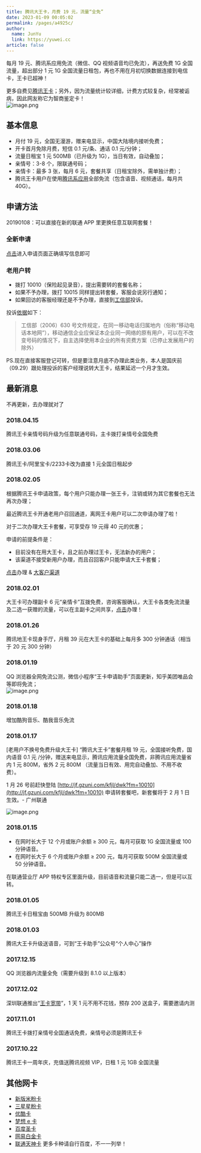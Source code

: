 ```yaml
---
title: 腾讯大王卡，月费 19 元，流量“全免”
date: 2023-01-09 00:05:02
permalink: /pages/a4925c/
author: 
  name: JunYu
  link: https://yuwei.cc
article: false
---
```

每月 19 元、腾讯系应用免流（微信、QQ 视频语音均已免流），再送免费 1G 全国流量，超出部分 1 元 1G 全国流量日租包，再也不用在月初切换数据连接到电信卡，王卡已超神！

更多自费见[腾讯王卡](https://wk.10010.com/)；另外，因为流量统计较详细，计费方式较复杂，经常被诟病，因此网友称它为智商鉴定卡！  
![image.png](https://f.pz.al/pzal/2023/01/13/cc77e68cbf59a.png)
## 基本信息

- 月付 19 元，全国无漫游，赠来电显示，中国大陆境内接听免费；
- 开卡首月免除月费，短信 0.1 元/条、通话 0.1 元/分钟；
- 流量日租宝 1 元 500MB（已升级为 1G），当日有效，自动叠加；
- 亲情号：3-8 个，限联通号码；
- 亲情卡：最多 3 张，每月 6 元，套餐共享（日租宝除外，需单独计费）；
- 腾讯王卡用户在使用[腾讯系应用](http://wk.75510010.com/KCard/page/my_tequan/tq_tengxun_desc.html)全部免流（包含语音、视频通话，每月共 40G）。

## 申请方法
20190108：可以直接在新的联通 APP 里更换任意互联网套餐！
### 全新申请
[点击](https://m.10010.com/queen/tencent/fill.html?product=0)进入申请页面正确填写信息即可
### 老用户转

- 拨打 10010（保险起见录音），提出需要转的套餐名称；
- 如果不予办理，拨打 10015 同样提出转套餐，客服会说另行通知；
- 如果回访的客服经理还是不予办理，直接到[工信部](http://www.chinatcc.gov.cn/)投诉。

投诉[依据](http://www.gov.cn/zwgk/2006-10/17/content_415448.htm)如下：
> 工信部（2006）630 号文件规定，在同一移动电话归属地内（俗称“移动电话本地网”），移动通信企业应保证本企业同一网络的原有用户，可以在不改变号码的情况下，自主选择使用本企业的所有资费方案（已停止发展用户的除外）

PS.现在直接客服登记可转，但是要注意月底不办理此类业务，本人是国庆前（09.29）跟处理投诉的客户经理说转大王卡，结果延迟一个月才生效。
## 最新消息
不再更新，去办理就对了
### 2018.04.15
腾讯王卡亲情号码升级为任意联通号码，主卡拨打亲情号全国免费
### 2018.03.06
腾讯王卡/阿里宝卡/2233卡改为直接 1 元全国日租起步
### 2018.02.05
根据腾讯王卡申请政策，每个用户只能办理一张王卡，注销或转为其它套餐也无法再次办理；

最近腾讯王卡开通老用户召回通道，离网王卡用户可以二次申请办理了啦！

对于二次办理大王卡套餐，可享受存 19 元得 40 元的优惠；

申请的前提条件是：
- 目前没有在用大王卡，且之前办理过王卡，无法新办的用户；
- 该渠道不接受新用户办理，而且召回客户只能申请大王卡套餐；

[点击](https://m.10010.com/queen/tencent/king-regression.html)办理 & [大客户渠道](https://m.10010.com/queen/tencent/king-tab.html)
### 2018.02.01
大王卡可办理副卡 6 元“亲情卡”互拨免费，咨询客服确认，大王卡各类免流流量及二选一获赠的流量，可以在主副卡之间共享，[点击](https://m.10010.com/queen/familycard/familycard.html)办理！
### 2018.01.26
腾讯地王卡现身手厅，月租 39 元在大王卡的基础上每月多 300 分钟通话（相当于 20 元 300 分钟）
### 2018.01.19
QQ 浏览器全网免流公测，微信小程序“王卡申请助手”页面更新，知乎美团唯品会等即将免流；  
![image.png](https://f.pz.al/pzal/2023/01/13/ba1975f958ca8.png)
### 2018.01.18
增加酷狗音乐、酷我音乐免流
### 2018.01.17 
[老用户不换号免费升级大王卡] “腾讯大王卡”套餐月租 19 元，全国接听免费，国内语音 0.1 元 /分钟，赠送来电显示，腾讯应用流量全国免费，非腾讯应用流量省内 1 元 800M，省外 2 元 800M （流量当日有效、用完自动叠加、不用不收费）。

1 月 26 号前赶快登陆 [http://jf.gzuni.com/kfjl/dwk?fm=10010](http://jf.gzuni.com/kfjl/dwk?fm=10010) 申请转套餐吧，新套餐将于 2 月 1 日生效。- 广州联通

![image.png](https://f.pz.al/pzal/2023/01/13/47a77062db2cf.png)
### 2018.01.15

- 在网时长大于 12 个月或账户余额 ≥ 300 元，每月可获取 1G 全国流量或 100 分钟语音。
- 在网时长大于 6 个月或账户余额 ≥ 200 元，每月可获取 500M 全国流量或 50 分钟语音。

在联通营业厅 APP 特权专区里面升级，目前语音和流量只能二选一，但是可以互转。
### 2018.01.05
腾讯王卡日租宝由 500MB 升级为 800MB
### 2018.01.03
腾讯大王卡升级送语音，可到“王卡助手”公众号“个人中心”操作
### 2017.12.15
QQ 浏览器内流量全免（需要升级到 8.1.0 以上版本）
### 2017.12.02
深圳联通推出“[王卡宽带](http://wk.75510010.com/KCard/page/broadband_20171114/index.html)”，1 天 1 元不用不花钱，预存 200 送盒子，需要邀请内测
### 2017.11.01
腾讯王卡拨打亲情号全国通话免费，亲情号必须是腾讯王卡
### 2017.10.22
腾讯王卡一周年庆，充值送腾讯视频 VIP，日租 1 元 1GB 全国流量
## 其他网卡
- [新版米粉卡](https://m.10010.com/queen/xiaomi/new-mifans.html)
- [三星星粉卡](https://m.10010.com/scaffold-show/starcard)
- [优酷卡](https://m.10010.com/queen/youkucard/youku.html)
- [梦想 e 卡](https://m.10010.com/queen/icbc/e-card.html?channel=1)
- [百度圣卡](https://jing.baidu.com/h5/bdcard.html?channel=feed_video&from=singlemessage)
- [网易白金卡](https://ka.reg.163.com/mianliu?product=out_wxgzh&trackid=01)
- [联通天神卡](https://m.10010.com/queen/xiaomi/infinite.html)
更多卡种请自行百度，不一一列举！